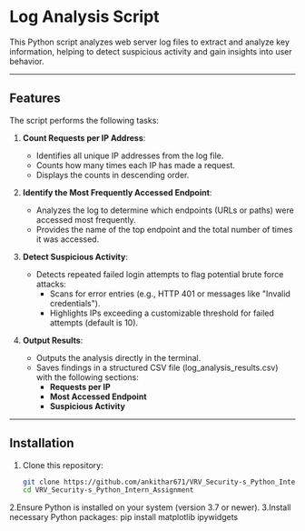 # Log Analysis Script

This Python script analyzes web server log files to extract and analyze key information, helping to detect suspicious activity and gain insights into user behavior.

---

## Features

The script performs the following tasks:
1. **Count Requests per IP Address**:
   - Identifies all unique IP addresses from the log file.
   - Counts how many times each IP has made a request.
   - Displays the counts in descending order.

2. **Identify the Most Frequently Accessed Endpoint**:
   - Analyzes the log to determine which endpoints (URLs or paths) were accessed most frequently.
   - Provides the name of the top endpoint and the total number of times it was accessed.

3. **Detect Suspicious Activity**:
   - Detects repeated failed login attempts to flag potential brute force attacks:
     - Scans for error entries (e.g., HTTP 401 or messages like "Invalid credentials").
     - Highlights IPs exceeding a customizable threshold for failed attempts (default is 10).

4. **Output Results**:
   - Outputs the analysis directly in the terminal.
   - Saves findings in a structured CSV file (log_analysis_results.csv) with the following sections:
     - **Requests per IP**
     - **Most Accessed Endpoint**
     - **Suspicious Activity**

---

## Installation

1. Clone this repository:
   ```bash
   git clone https://github.com/ankithar671/VRV_Security-s_Python_Intern_Assignment.git
   cd VRV_Security-s_Python_Intern_Assignment
2.Ensure Python is installed on your system (version 3.7 or newer).
3.Install necessary Python packages:
   pip install matplotlib ipywidgets
